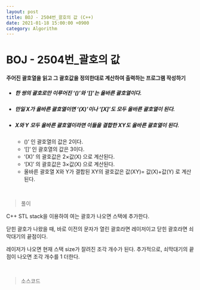 ```yaml
---
layout: post
title: BOJ - 2504번_괄호의 값 (C++)
date: 2021-01-18 15:00:00 +0900
category: Algorithm
---
```


# BOJ - 2504번_괄호의 값

#### 주어진 괄호열을 읽고 그 괄호값을 정의한대로 계산하여 출력하는 프로그램 작성하기

- ##### 한 쌍의 괄호로만 이루어진 ‘()’와 ‘[]’는 올바른 괄호열이다. 

- ##### 만일 X가 올바른 괄호열이면 ‘(X)’이나 ‘[X]’도 모두 올바른 괄호열이 된다. 

- ##### X와 Y 모두 올바른 괄호열이라면 이들을 결합한 XY도 올바른 괄호열이 된다.

  - ()’ 인 괄호열의 값은 2이다.
  - ‘[]’ 인 괄호열의 값은 3이다.
  - ‘(X)’ 의 괄호값은 2×값(X) 으로 계산된다.
  - ‘[X]’ 의 괄호값은 3×값(X) 으로 계산된다.
  - 올바른 괄호열 X와 Y가 결합된 XY의 괄호값은 값(XY)= 값(X)+값(Y) 로 계산된다.

<br/>

> 풀이

C++ STL stack을 이용하여 여는 괄호가 나오면 스택에 추가한다. 

닫힌 괄호가 나왔을 때, 바로 이전의 문자가 열린 괄호라면 레이저이고 닫힌 괄호라면 쇠막대기의 끝점이다. 

레이저가 나오면 현재 스택 size가 잘려진 조각 개수가 된다. 추가적으로, 쇠막대기의 끝점이 나오면 조각 개수를 1 더한다.

<br/>

> 소스코드

```c++

```


